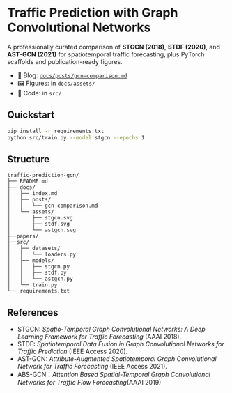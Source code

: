 # Traffic Prediction with Graph Convolutional Networks

A professionally curated comparison of **STGCN (2018)**, **STDF (2020)**, and **AST-GCN (2021)** for spatiotemporal traffic forecasting, plus PyTorch scaffolds and publication-ready figures.

- 📄 Blog: [`docs/posts/gcn-comparison.md`](docs/posts/gcn-comparison.md)
- 🖼 Figures: in `docs/assets/`
- 🧪 Code: in `src/`

## Quickstart

```bash
pip install -r requirements.txt
python src/train.py --model stgcn --epochs 1
```

## Structure

```
traffic-prediction-gcn/
├── README.md
├── docs/
│   ├── index.md
│   ├── posts/
│   │   └── gcn-comparison.md
│   └── assets/
│       ├── stgcn.svg
│       ├── stdf.svg
│       └── astgcn.svg
├──papers/
├──src/
│   ├── datasets/
│   │   └── loaders.py
│   ├── models/
│   │   ├── stgcn.py
│   │   ├── stdf.py
│   │   └── astgcn.py
│   └── train.py
└── requirements.txt
```

## References

- STGCN: *Spatio-Temporal Graph Convolutional Networks: A Deep Learning Framework for Traffic Forecasting* (AAAI 2018).
- STDF: *Spatiotemporal Data Fusion in Graph Convolutional Networks for Traffic Prediction* (IEEE Access 2020).
- AST-GCN: *Attribute-Augmented Spatiotemporal Graph Convolutional Network for Traffic Forecasting* (IEEE Access 2021).
- ABS-GCN：*Attention Based Spatial-Temporal Graph Convolutional Networks for Traffic Flow Forecasting*(AAAI 2019)
